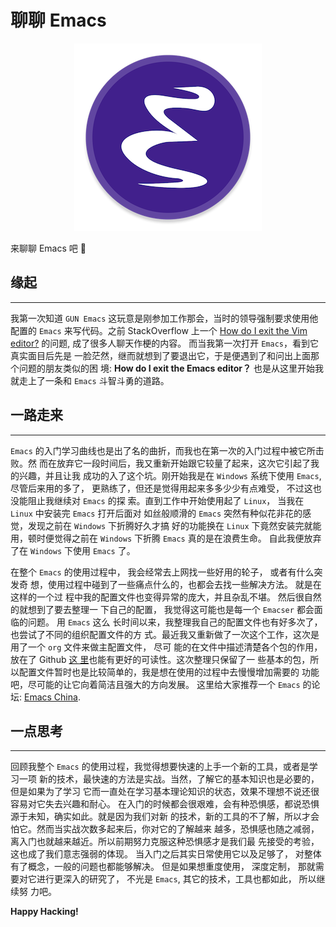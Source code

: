 # 聊聊 Emacs


<div style="text-align: center">
<img src="/images/posts/talk_about_emacs/emacs_logo.png"/>
</div>

来聊聊 Emacs 吧 :grimacing:

<!--more-->

## 缘起
---

我第一次知道 `GUN Emacs` 这玩意是刚参加工作那会，当时的领导强制要求使用他配置的
`Emacs` 来写代码。之前 StackOverflow 上一个
[How do I exit the Vim editor?](https://stackoverflow.com/questions/11828270/how-do-i-exit-the-vim-editor)
的问题, 成了很多人聊天作梗的内容。 而当我第一次打开 `Emacs`，看到它真实面目后先是
一脸茫然，继而就想到了要退出它，于是便遇到了和问出上面那个问题的朋友类似的困
境: **How do I exit the Emacs editor？** 也是从这里开始我就走上了一条和 `Emacs`
斗智斗勇的道路。

## 一路走来
---

`Emacs` 的入门学习曲线也是出了名的曲折，而我也在第一次的入门过程中被它所击败。然
而在放弃它一段时间后，我又重新开始跟它较量了起来，这次它引起了我的兴趣，并且让我
成功的入了这个坑。刚开始我是在 `Windows` 系统下使用 `Emacs`,  尽管后来用的多了，
更熟练了，但还是觉得用起来多多少少有点难受， 不过这也没能阻止我继续对 `Emacs` 的探
索。直到工作中开始使用起了 `Linux`， 当我在`Linux` 中安装完 `Emacs` 打开后面对
如丝般顺滑的 `Emacs` 突然有种似花非花的感觉，发现之前在 `Windows` 下折腾好久才搞
好的功能换在 `Linux` 下竟然安装完就能用，顿时便觉得之前在 `Windows` 下折腾
`Emacs` 真的是在浪费生命。 自此我便放弃了在 `Windows` 下使用 `Emacs` 了。

在整个 `Emacs` 的使用过程中， 我会经常去上网找一些好用的轮子， 或者有什么突发奇
想，使用过程中碰到了一些痛点什么的，也都会去找一些解决方法。 就是在这样的一个过
程中我的配置文件也变得异常的庞大，并且杂乱不堪。 然后很自然的就想到了要去整理一
下自己的配置， 我觉得这可能也是每一个 `Emacser` 都会面临的问题。 用 `Emacs` 这么
长时间以来，我整理我自己的配置文件也有好多次了， 也尝试了不同的组织配置文件的方
式。最近我又重新做了一次这个工作，这次是用了一个 `org` 文件来做主配置文件， 尽可
能的在文件中描述清楚各个包的作用，放在了 Github [这
里](https://github.com/yunyanan/.emacs.d)也能有更好的可读性。这次整理只保留了一
些基本的包，所以配置文件暂时也是比较简单的，我是想在使用的过程中去慢慢增加需要的
功能吧，尽可能的让它向着简洁且强大的方向发展。 这里给大家推荐一个 `Emacs` 的论坛:
[Emacs China](https://emacs-china.org).


## 一点思考
---

回顾我整个 `Emacs` 的使用过程，我觉得想要快速的上手一个新的工具，或者是学习一项
新的技术，最快速的方法是实战。当然，了解它的基本知识也是必要的，但是如果为了学习
它而一直处在学习基本理论知识的状态，效果不理想不说还很容易对它失去兴趣和耐心。
在入门的时候都会很艰难，会有种恐惧感，都说恐惧源于未知，确实如此。就是因为我们对新
的技术，新的工具的不了解，所以才会怕它。然而当实战次数多起来后，你对它的了解越来
越多，恐惧感也随之减弱，离入门也就越来越近。所以前期努力克服这种恐惧感才是我们最
先接受的考验，这也成了我们意志强弱的体现。 当入门之后其实日常使用它以及足够了，
对整体有了概念，一般的问题也都能够解决。 但是如果想重度使用， 深度定制， 那就需
要对它进行更深入的研究了， 不光是 `Emacs`, 其它的技术，工具也都如此， 所以继续努
力吧。

**Happy Hacking!**

